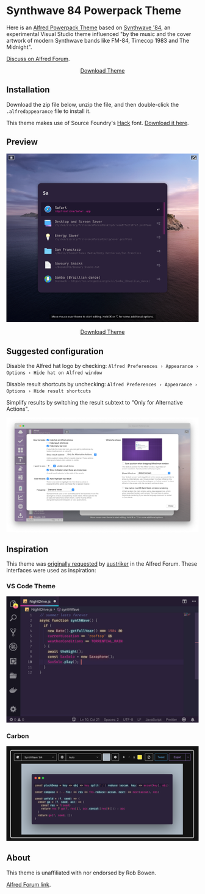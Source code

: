 # Synthwave 84 Powerpack Theme

Here is an [Alfred Powerpack Theme](https://www.alfredapp.com/help/appearance/) based on [Synthwave '84](https://robbowen.digital/wrote-about/synthwave-84/), an experimental Visual Studio theme influenced "by the music and the cover artwork of modern Synthwave bands like FM-84, Timecop 1983 and The Midnight".

[Discuss on Alfred Forum](https://www.alfredforum.com/topic/15740-a-theme-inspired-by-the-1980s-like-synthwave-84-for-vs-code/).

<p align="center">
  <a href="https://github.com/chrismessina/alfred-theme-synthwave-84/raw/main/synthwave-84.zip" class="button">
    Download Theme
  </a>
</p>

## Installation

Download the zip file below, unzip the file, and then double-click the `.alfredappearance` file to install it.

This theme makes use of Source Foundry's [Hack](https://github.com/source-foundry/Hack) font. [Download it here](https://sourcefoundry.org/hack/).

## Preview

[![Synthwave 84 Theme - Alfred Theme Preview](./assets/synthwave-84.png)](./assets/synthwave-84.png)

<p align="center">
  <a href="https://github.com/chrismessina/alfred-theme-synthwave-84/raw/main/synthwave-84.zip" class="button">
    Download Theme
  </a>
</p>


## Suggested configuration

Disable the Alfred hat logo by checking: `Alfred Preferences › Appearance › Options › Hide hat on Alfred window`

Disable result shortcuts by unchecking: `Alfred Preferences › Appearance › Options › Hide result shortcuts`

Simplify results by switching the result subtext to "Only for Alternative Actions".

[![Alfred Appearance Options](./assets/alfred-appearance-options.png)](./assets/alfred-appearance-options.png)

## Inspiration

This theme was [originally requested](https://www.alfredforum.com/topic/15740-a-theme-inspired-by-the-1980s-like-synthwave-84-for-vs-code/) by [austriker](https://www.alfredforum.com/profile/19702-austriker/) in the Alfred Forum. These interfaces were used as inspiration:

### VS Code Theme

![VS Theme](./assets/vs-theme.jpg)


### Carbon

![Carbon Theme](./assets/carbon.png)

## About

This theme is unaffiliated with nor endorsed by Rob Bowen.

<a href="https://www.alfredforum.com/topic/15740-a-theme-inspired-by-the-1980s-like-synthwave-84-for-vs-code/">Alfred Forum link</a>.
